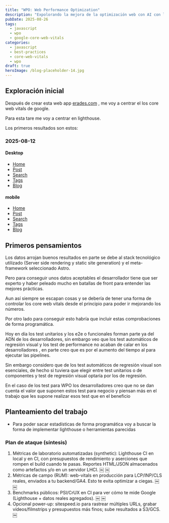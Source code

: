 ```yaml
---
title: "WPO: Web Performance Optimization"
description: "Expolorando la mejora de la optimización web con AI con los core web vitals"
pubDate: 2025-08-26
tags:
  - javascript
  - wpo
  - google-core-web-vitals
categories:
  - javascript
  - best-practices
  - core-web-vitals
  - wpo
draft: true
heroImage: /blog-placeholder-14.jpg
---
```


## Exploración inicial

Después de crear esta web app [erades.com](https://erades.com) , me voy a centrar el los core web vitals de google.

Para esta tare me voy a centrar en lighthouse.

Los primeros resultados son estos:

### 2025-08-12

#### Desktop

- [Home](../../../../assets/lighthouse/2025-08-12-HOME.html)
- [Post](../../../../assets/lighthouse/2025-08-12-POST.html)
- [Search](../../../../assets/lighthouse/2025-08-12-SEARCH.html)
- [Tags](../../../../assets/lighthouse/2025-08-12-TAGS.html)
- [Blog](../../../../assets/lighthouse/2025-08-12-BLOG.html)

#### mobile

- [Home](../../../../assets/lighthouse/2025-08-12-HOME-mobile.html)
- [Post](../../../../assets/lighthouse/2025-08-12-POST-mobile.html)
- [Search](../../../../assets/lighthouse/2025-08-12-SEARCH-mobile.html)
- [Tags](../../../../assets/lighthouse/2025-08-12-TAGS-mobile.html)
- [Blog](../../../../assets/lighthouse/2025-08-12-BLOG-mobile.html)

## Primeros pensamientos

Los datos arrojan buenos resultados en parte se debe al stack tecnológico utilizado (Server side rendering y static site generation) y el meta-framework seleccionado Astro.

Pero para conseguir unos datos aceptables el desarrollador tiene que ser experto y haber peleado mucho en batallas de front para entender las mejores prácticas.

Aun así siempre se escapan cosas y se debería de tener una forma de controlar los core web vitals desde el principio para poder ir mejorando los números.

Por otro lado para conseguir esto habría que incluir estas comprobaciones de forma programática.

Hoy en día los test unitarios y los e2e o funcionales forman parte ya del ADN de los desarrolladores, sin embargo veo que los test automáticos de regresión visual y los test de performance no acaban de calar en los desarrolladores , en parte creo que es por el aumento del tiempo al para ejecutar las pipelines.

Sin embargo considero que de los test automáticos de regresión visual son esenciales, de hecho si tuviera que elegir entre test unitarios o de componentes y test de regresión visual optaría por los de regresión.

En el caso de los test para WPO los desarrolladores creo que no se dan cuenta el valor que suponen estos test para negocio y piensan más en el trabajo que les supone realizar esos test que en el beneficio

## Planteamiento del trabajo

- Para poder sacar estadísticas de forma programática voy a buscar la forma de implementar lighthouse o herramientas parecidas

### Plan de ataque (síntesis)

1.  Métricas de laboratorio automatizadas (synthetic): Lighthouse CI en local y en CI, con presupuestos de rendimiento y aserciones que rompen el build cuando te pasas. Reportes HTML/JSON almacenados como artefactos y/o en un servidor LHCI. ￼ ￼
2.  Métricas de campo (RUM): web-vitals en producción para LCP/INP/CLS reales, enviados a tu backend/GA4. Esto te evita optimizar a ciegas. ￼ ￼
3.  Benchmarks públicos: PSI/CrUX en CI para ver cómo te mide Google (Lighthouse + datos reales agregados). ￼ ￼
4.  Opcional power-up: sitespeed.io para rastrear múltiples URLs, grabar vídeos/filmstrips y presupuestos más finos; sube resultados a S3/GCS. ￼
